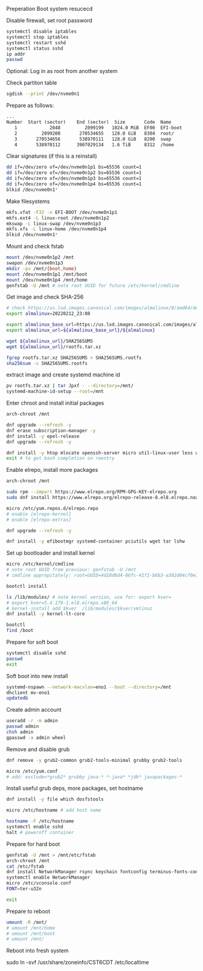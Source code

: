 Preperation
Boot system resucecd

Disable firewall, set root password
```sh
systemctl disable iptables
systemctl stop iptables
systemctl restart sshd
systemctl status sshd
ip addr
passwd
```

Optional: Log in as root from another system

Check partiton table
```sh
sgdisk --print /dev/nvme0n1
```

Prepare as follows:
```txt
...
Number  Start (sector)    End (sector)  Size       Code  Name
   1            2048         2099199   1024.0 MiB  EF00  EFI-boot
   2         2099200       270534655   128.0 GiB   8304  root/
   3       270534656       538970111   128.0 GiB   8200  swap
   4       538970112      3907029134   1.6 TiB     8312  /home
```

Clear signatures (if this is a reinstall)
```sh
dd if=/dev/zero of=/dev/nvme0n1p1 bs=65536 count=1
dd if=/dev/zero of=/dev/nvme0n1p2 bs=65536 count=1
dd if=/dev/zero of=/dev/nvme0n1p3 bs=65536 count=1
dd if=/dev/zero of=/dev/nvme0n1p4 bs=65536 count=1
blkid /dev/nvme0n1*
```

Make filesystems
```sh
mkfs.vfat -F32 -n EFI-BOOT /dev/nvme0n1p1
mkfs.ext4 -L linux-root /dev/nvme0n1p2
mkswap -L linux-swap /dev/nvme0n1p3
mkfs.xfs -L linux-home /dev/nvme0n1p4
blkid /dev/nvme0n1*
```


Mount and check fstab
```sh
mount /dev/nvme0n1p2 /mnt
swapon /dev/nvme0n1p3
mkdir -pv /mnt/{boot,home}
mount /dev/nvme0n1p1 /mnt/boot
mount /dev/nvme0n1p4 /mnt/home
genfstab -U /mnt # note root UUID for future /etc/kernel/cmdline
```

Get image and check SHA-256
```sh
# check https://us.lxd.images.canonical.com/images/almalinux/8/amd64/default/ and set almalinux to latest
export almalinux=20220212_23:08

export almalinux_base_url=https://us.lxd.images.canonical.com/images/almalinux/8/amd64/default
export almalinux_url=${almalinux_base_url}/${almalinux}

wget ${almalinux_url}/SHA256SUMS
wget ${almalinux_url}/rootfs.tar.xz

fgrep rootfs.tar.xz SHA256SUMS > SHA256SUMS.rootfs
sha256sum -c SHA256SUMS.rootfs
```


extract image and create systemd machine id
```sh
pv rootfs.tar.xz | tar Jpxf - --directory=/mnt/
systemd-machine-id-setup --root=/mnt
```

Enter chroot and install initial packages
```sh
arch-chroot /mnt

dnf upgrade --refresh -y
dnf erase subscription-manager -y
dnf install -y epel-release
dnf upgrade --refresh -y

dnf install -y htop mlocate openssh-server micro util-linux-user less which man-db bash-completion git
exit # to get bash completion on reentry
```

Enable elrepo, install more packages
```sh
arch-chroot /mnt

sudo rpm --import https://www.elrepo.org/RPM-GPG-KEY-elrepo.org
sudo dnf install https://www.elrepo.org/elrepo-release-8.el8.elrepo.noarch.rpm -y

micro /etc/yum.repos.d/elrepo.repo
# enable [elrepo-kernel]
# enable [elrepo-extras]

dnf upgrade --refresh -y

dnf install -y efibootmgr systemd-container pciutils wget tar lshw
```

Set up bootloader and install kernel
```sh
micro /etc/kernel/cmdline
# note root UUID from previous: genfstab -U /mnt
# cmdline appropitately: root=UUID=4d18d6d4-86fc-41f1-b6b3-a302d04cf0e7 rw quiet

bootctl install

ls /lib/modules/ # note kernel version, use for: export kver=
# export kver=5.4.179-1.el8.elrepo.x86_64
# kernel-install add $kver  /lib/modules/$kver/vmlinuz
dnf install -y kernel-lt-core

bootctl
find /boot
```

Prepare for soft boot
```sh
systemctl disable sshd
passwd
exit
```

Soft boot into new install
```sh
systemd-nspawn --network-macvlan=eno1 --boot --directory=/mnt
dhclient mv-eno1
updatedb
```

Create admin account
```sh
useradd -r -m admin
passwd admin
chsh admin
gpasswd -a admin wheel
```

Remove and disable grub
```sh
dnf remove -y grub2-common grub2-tools-minimal grubby grub2-tools

micro /etc/yum.conf
# add: exclude=*grub2* grubby java-* *-java* *jdk* javapackages-*
```

Install useful grub deps, more packages, set hostname
```sh
dnf install -y file which dosfstools

micro /etc/hostname # add host name

hostname -F /etc/hostname
systemctl enable sshd
halt # poweroff container
```


Prepare for hard boot
```sh
genfstab -U /mnt > /mnt/etc/fstab
arch-chroot /mnt
cat /etc/fstab
dnf install NetworkManager rsync keychain fontconfig terminus-fonts-console clang
systemctl enable NetworkManager
micro /etc/vconsole.conf
FONT=ter-u32n

exit
```

Prepare to reboot
```sh
umount -R /mnt/
# umount /mnt/home
# umount /mnt/boot
# umount /mnt/
```

Reboot into fresh system

sudo ln -svf /usr/share/zoneinfo/CST6CDT /etc/localtime
